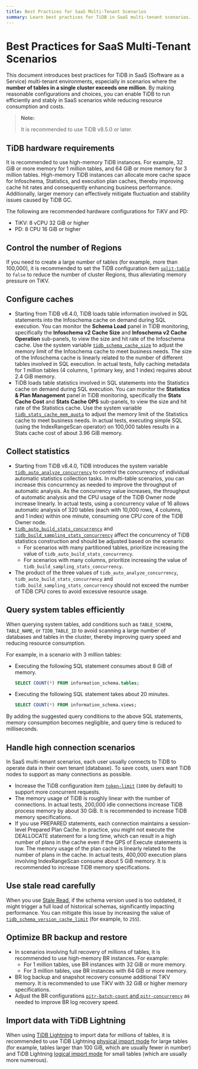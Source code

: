 ```yaml
---
title: Best Practices for SaaS Multi-Tenant Scenarios
summary: Learn best practices for TiDB in SaaS multi-tenant scenarios.
---
```


# Best Practices for SaaS Multi-Tenant Scenarios

This document introduces best practices for TiDB in SaaS (Software as a Service) multi-tenant environments, especially in scenarios where the **number of tables in a single cluster exceeds one million**. By making reasonable configurations and choices, you can enable TiDB to run efficiently and stably in SaaS scenarios while reducing resource consumption and costs.

> **Note:**
>
> It is recommended to use TiDB v8.5.0 or later.

## TiDB hardware requirements

It is recommended to use high-memory TiDB instances. For example, 32 GiB or more memory for 1 million tables, and 64 GiB or more memory for 3 million tables. High-memory TiDB instances can allocate more cache space for Infoschema, Statistics, and execution plan caches, thereby improving cache hit rates and consequently enhancing business performance. Additionally, larger memory can effectively mitigate fluctuation and stability issues caused by TiDB GC.

The following are recommended hardware configurations for TiKV and PD:

* TiKV: 8 vCPU 32 GiB or higher
* PD: 8 CPU 16 GiB or higher

## Control the number of Regions

If you need to create a large number of tables (for example, more than 100,000), it is recommended to set the TiDB configuration item [`split-table`](/tidb-configuration-file.md#split-table) to `false` to reduce the number of cluster Regions, thus alleviating memory pressure on TiKV.

## Configure caches

* Starting from TiDB v8.4.0, TiDB loads table information involved in SQL statements into the Infoschema cache on demand during SQL execution. You can monitor the **Schema Load** panel in TiDB monitoring, specifically the **Infoschema v2 Cache Size** and **Infoschema v2 Cache Operation** sub-panels, to view the size and hit rate of the Infoschema cache. Use the system variable [`tidb_schema_cache_size`](/system-variables.md#tidb_schema_cache_size-new-in-v800) to adjust the memory limit of the Infoschema cache to meet business needs. The size of the Infoschema cache is linearly related to the number of different tables involved in SQL execution. In actual tests, fully caching metadata for 1 million tables (4 columns, 1 primary key, and 1 index) requires about 2.4 GiB memory.
* TiDB loads table statistics involved in SQL statements into the Statistics cache on demand during SQL execution. You can monitor the **Statistics & Plan Management** panel in TiDB monitoring, specifically the **Stats Cache Cost** and **Stats Cache OPS** sub-panels, to view the size and hit rate of the Statistics cache. Use the system variable [`tidb_stats_cache_mem_quota`](/system-variables.md#tidb_stats_cache_mem_quota-new-in-v610) to adjust the memory limit of the Statistics cache to meet business needs. In actual tests, executing simple SQL (using the IndexRangeScan operator) on 100,000 tables results in a Stats cache cost of about 3.96 GiB memory.

## Collect statistics

* Starting from TiDB v8.4.0, TiDB introduces the system variable [`tidb_auto_analyze_concurrency`](/system-variables.md#tidb_auto_analyze_concurrency-new-in-v840) to control the concurrency of individual automatic statistics collection tasks. In multi-table scenarios, you can increase this concurrency as needed to improve the throughput of automatic analysis. As the concurrency value increases, the throughput of automatic analysis and the CPU usage of the TiDB Owner node increase linearly. In actual tests, using a concurrency value of 16 allows automatic analysis of 320 tables (each with 10,000 rows, 4 columns, and 1 index) within one minute, consuming one CPU core of the TiDB Owner node.
* [`tidb_auto_build_stats_concurrency`](/system-variables.md#tidb_auto_build_stats_concurrency-new-in-v650) and [`tidb_build_sampling_stats_concurrency`](/system-variables.md#tidb_build_sampling_stats_concurrency-new-in-v750) affect the concurrency of TiDB statistics construction and should be adjusted based on the scenario:
    - For scenarios with many partitioned tables, prioritize increasing the value of `tidb_auto_build_stats_concurrency`.
    - For scenarios with many columns, prioritize increasing the value of `tidb_build_sampling_stats_concurrency`.
* The product of the three values of `tidb_auto_analyze_concurrency`, `tidb_auto_build_stats_concurrency` and `tidb_build_sampling_stats_concurrency` should not exceed the number of TiDB CPU cores to avoid excessive resource usage.

## Query system tables efficiently

When querying system tables, add conditions such as `TABLE_SCHEMA`, `TABLE_NAME`, or `TIDB_TABLE_ID` to avoid scanning a large number of databases and tables in the cluster, thereby improving query speed and reducing resource consumption.

For example, in a scenario with 3 million tables:

- Executing the following SQL statement consumes about 8 GiB of memory.

    ```sql
    SELECT COUNT(*) FROM information_schema.tables;
    ```

- Executing the following SQL statement takes about 20 minutes.

    ```sql
    SELECT COUNT(*) FROM information_schema.views;
    ```

By adding the suggested query conditions to the above SQL statements, memory consumption becomes negligible, and query time is reduced to milliseconds.

## Handle high connection scenarios

In SaaS multi-tenant scenarios, each user usually connects to TiDB to operate data in their own tenant (database). To save costs, users want TiDB nodes to support as many connections as possible.

* Increase the TiDB configuration item [`token-limit`](/tidb-configuration-file.md#token-limit) (`1000` by default) to support more concurrent requests.
* The memory usage of TiDB is roughly linear with the number of connections. In actual tests, 200,000 idle connections increase TiDB process memory by about 30 GiB. It is recommended to increase TiDB memory specifications.
* If you use PREPARED statements, each connection maintains a session-level Prepared Plan Cache. In practice, you might not execute the DEALLOCATE statement for a long time, which can result in a high number of plans in the cache even if the QPS of Execute statements is low. The memory usage of the plan cache is linearly related to the number of plans in the cache. In actual tests, 400,000 execution plans involving IndexRangeScan consume about 5 GiB memory. It is recommended to increase TiDB memory specifications.

## Use stale read carefully

When you use [Stale Read](/stale-read.md), if the schema version used is too outdated, it might trigger a full load of historical schemas, significantly impacting performance. You can mitigate this issue by increasing the value of [`tidb_schema_version_cache_limit`](/system-variables.md#tidb_schema_version_cache_limit-new-in-v740) (for example, to `255`).

## Optimize BR backup and restore

* In scenarios involving full recovery of millions of tables, it is recommended to use high-memory BR instances. For example:
    - For 1 million tables, use BR instances with 32 GiB or more memory.
    - For 3 million tables, use BR instances with 64 GiB or more memory.
* BR log backup and snapshot recovery consume additional TiKV memory. It is recommended to use TiKV with 32 GiB or higher memory specifications.
* Adjust the BR configurations [`pitr-batch-count` and `pitr-concurrency`](/br/use-br-command-line-tool.md#common-options) as needed to improve BR log recovery speed.

## Import data with TiDB Lightning

When using [TiDB Lightning](/tidb-lightning/tidb-lightning-overview.md) to import data for millions of tables, it is recommended to use TiDB Lightning [physical import mode](/tidb-lightning/tidb-lightning-physical-import-mode.md) for large tables (for example, tables larger than 100 GiB, which are usually fewer in number) and TiDB Lightning [logical import mode](/tidb-lightning/tidb-lightning-logical-import-mode.md) for small tables (which are usually more numerous).
